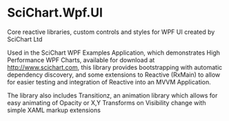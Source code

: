 # SciChart.Wpf.UI
Core reactive libraries, custom controls and styles for WPF UI created by SciChart Ltd

Used in the SciChart WPF Examples Application, which demonstrates High Performance WPF Charts, available for download at http://www.scichart.com, this library provides bootstrapping with automatic dependency discovery, and some extensions to Reactive (RxMain) to allow for easier testing and integration of Reactive into an MVVM Application. 

The library also includes Transitionz, an animation library which allows for easy animating of Opacity or X,Y Transforms on Visibility change with simple XAML markup extensions
